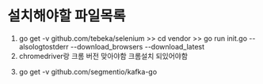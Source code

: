# 설치해야할 파일목록
<!-- 셀레니움 -->
1. go get -v github.com/tebeka/selenium  >> cd vendor >> go run init.go --alsologtostderr  --download_browsers --download_latest
2. chromedriver랑 크롬 버전 맞아야함 크롬설치 되있어야함
<!-- 카프카 연동을 위함 -->
3. go get -v github.com/segmentio/kafka-go
